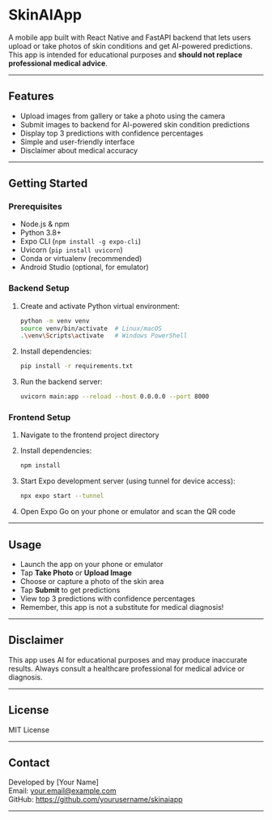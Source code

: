 
# SkinAIApp

A mobile app built with React Native and FastAPI backend that lets users upload or take photos of skin conditions and get AI-powered predictions. This app is intended for educational purposes and **should not replace professional medical advice**.

---

## Features

- Upload images from gallery or take a photo using the camera
- Submit images to backend for AI-powered skin condition predictions
- Display top 3 predictions with confidence percentages
- Simple and user-friendly interface
- Disclaimer about medical accuracy

---

## Getting Started

### Prerequisites

- Node.js & npm
- Python 3.8+
- Expo CLI (`npm install -g expo-cli`)
- Uvicorn (`pip install uvicorn`)
- Conda or virtualenv (recommended)
- Android Studio (optional, for emulator)

### Backend Setup

1. Create and activate Python virtual environment:

   ```bash
   python -m venv venv
   source venv/bin/activate  # Linux/macOS
   .\venv\Scripts\activate   # Windows PowerShell
   ```

2. Install dependencies:

   ```bash
   pip install -r requirements.txt
   ```

3. Run the backend server:

   ```bash
   uvicorn main:app --reload --host 0.0.0.0 --port 8000
   ```

### Frontend Setup

1. Navigate to the frontend project directory

2. Install dependencies:

   ```bash
   npm install
   ```

3. Start Expo development server (using tunnel for device access):

   ```bash
   npx expo start --tunnel
   ```

4. Open Expo Go on your phone or emulator and scan the QR code

---

## Usage

- Launch the app on your phone or emulator
- Tap **Take Photo** or **Upload Image**
- Choose or capture a photo of the skin area
- Tap **Submit** to get predictions
- View top 3 predictions with confidence percentages
- Remember, this app is not a substitute for medical diagnosis!

---

## Disclaimer

This app uses AI for educational purposes and may produce inaccurate results. Always consult a healthcare professional for medical advice or diagnosis.

---

## License

MIT License

---

## Contact

Developed by [Your Name]  
Email: your.email@example.com  
GitHub: https://github.com/yourusername/skinaiapp

---
